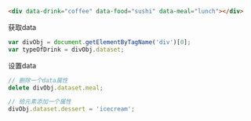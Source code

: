 ```html
<div data-drink="coffee" data-food="sushi" data-meal="lunch"></div>
```
获取data
```javascript
var divObj = document.getElementByTagName('div')[0];
var typeOfDrink = divObj.dataset;
```
设置data
```javascript
// 删除一个data属性
delete divObj.dataset.meal;
```
```javascript
// 给元素添加一个属性
divObj.dataset.dessert = 'icecream';
```